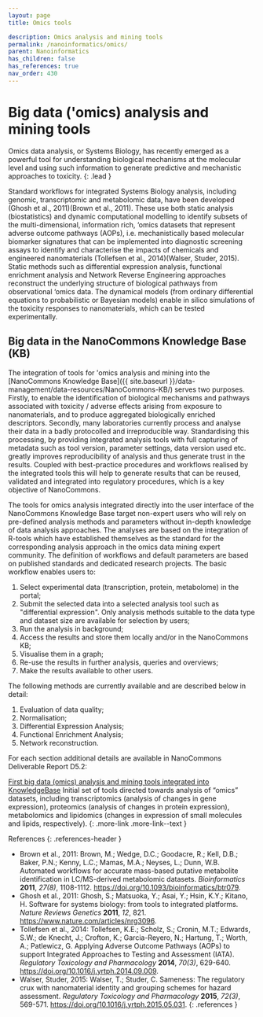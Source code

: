 ```yaml
---
layout: page
title: Omics tools

description: Omics analysis and mining tools
permalink: /nanoinformatics/omics/
parent: Nanoinformatics
has_children: false
has_references: true
nav_order: 430
---
```


# Big data ('omics) analysis and mining tools
Omics data analysis, or Systems Biology, has recently emerged as a powerful tool for understanding biological mechanisms at the molecular level and using such information to generate predictive and mechanistic approaches to toxicity. 
{: .lead }

Standard workflows for integrated Systems Biology analysis,
including genomic, transcriptomic and metabolomic data, have been developed (Ghosh et al., 2011)(Brown et al., 2011). These use both static analysis (biostatistics) and dynamic computational modelling to identify subsets of the multi-dimensional, information rich, ‘omics datasets that represent adverse outcome pathways (AOPs), i.e. mechanistically based molecular biomarker signatures that can be implemented into diagnostic screening assays to identify and characterise the impacts of chemicals and engineered nanomaterials (Tollefsen et al., 2014)(Walser, Studer, 2015). Static methods such as differential expression analysis, functional enrichment analysis and Network Reverse Engineering approaches reconstruct the underlying structure of biological pathways from observational ‘omics data. The dynamical models (from ordinary differential equations to
probabilistic or Bayesian models) enable in silico simulations of the toxicity responses to nanomaterials, which can be tested experimentally.

## Big data in the NanoCommons Knowledge Base (KB)
The integration of tools for 'omics analysis and mining into the [NanoCommons Knowledge Base]({{ site.baseurl }}/data-management/data-resources/NanoCommons-KB/) serves two purposes. Firstly, to enable the identification of biological mechanisms and pathways associated with toxicity / adverse effects arising from exposure to nanomaterials, and to produce aggregated biologically enriched descriptors. Secondly, many laboratories currently process and analyse their data in a badly protocolled and irreproducible way. Standardising this processing, by providing integrated analysis tools with full capturing of metadata such as tool version, parameter settings, data version used etc. greatly improves reproducibility of analysis and thus generate trust in the results. Coupled with best-practice procedures and workflows realised by the integrated tools this will help to generate results that can be reused, validated and integrated into regulatory procedures, which is a key objective of NanoCommons.

The tools for omics analysis integrated directly into the user interface of the NanoCommons Knowledge Base target non-expert users who will rely on pre-defined analysis methods and parameters without in-depth knowledge of data analysis approaches. The analyses are based on the integration of R-tools which have established themselves as the standard for the corresponding analysis approach in the omics data mining expert community. The definition of workflows and default parameters are based on published standards and dedicated research projects.
The basic workflow enables users to:

1. Select experimental data (transcription, protein, metabolome) in the portal;
2. Submit the selected data into a selected analysis tool such as "differential expression". Only analysis methods suitable to the data type and dataset size are available for selection by users;
3. Run the analysis in background;
4. Access the results and store them locally and/or in the NanoCommons KB;
5. Visualise them in a graph;
6. Re-use the results in further analysis, queries and overviews;
7. Make the results available to other users.

The following methods are currently available and are described below in detail:
1. Evaluation of data quality;
2. Normalisation;
3. Differential Expression Analysis;
4. Functional Enrichment Analysis;
5. Network reconstruction.

 For each section additional details are available in NanoCommons Deliverable Report D5.2:

[First big data (omics) analysis and mining tools integrated into KnowledgeBase](https://zenodo.org/record/3601649#.YY50q2DMKUl)
Initial set of tools directed towards analysis of “omics” datasets, including transcriptomics (analysis of changes in gene expression), proteomics (analysis of changes in protein expression), metabolomics and lipidomics (changes in expression of small molecules and lipids, respectively). 
{: .more-link .more-link--text }

References
{: .references-header }
- Brown et al., 2011: Brown, M.; Wedge, D.C.; Goodacre, R.; Kell, D.B.; Baker, P.N.; Kenny, L.C.; Mamas, M.A.; Neyses, L.; Dunn, W.B. Automated workflows for accurate mass-based putative metabolite identification in LC/MS-derived metabolomic datasets. <i>Bioinformatics</i> <b>2011</b>, <i>27(8)</i>, 1108-1112. <a href="https://doi.org/10.1093/bioinformatics/btr079">https://doi.org/10.1093/bioinformatics/btr079</a>.
- Ghosh et al., 2011: Ghosh, S.; Matsuoka, Y.; Asai, Y.; Hsin, K.Y.; Kitano, H. Software for systems biology: from tools to integrated platforms. <i>Nature Reviews Genetics</i> <b>2011</b>, <i>12</i>, 821. <a href="https://www.nature.com/articles/nrg3096">https://www.nature.com/articles/nrg3096</a>.
- Tollefsen et al., 2014: Tollefsen, K.E.; Scholz, S.; Cronin, M.T.; Edwards, S.W.; de Knecht, J.; Crofton, K.; Garcia-Reyero, N.; Hartung, T.; Worth, A.; Patlewicz, G. Applying Adverse Outcome Pathways (AOPs) to support Integrated Approaches to Testing and Assessment (IATA). <i>Regulatory Toxicology and Pharmacology</i> <b>2014</b>, <i>70(3)</i>, 629-640. <a href="https://doi.org/10.1016/j.yrtph.2014.09.009">https://doi.org/10.1016/j.yrtph.2014.09.009</a>.
- Walser, Studer, 2015: Walser, T.; Studer, C. Sameness: The regulatory crux with nanomaterial identity and grouping schemes for hazard assessment. <i>Regulatory Toxicology and Pharmacology</i> <b>2015</b>, <i>72(3)</i>, 569-571. <a href="https://doi.org/10.1016/j.yrtph.2015.05.031">https://doi.org/10.1016/j.yrtph.2015.05.031</a>.
{: .references }
